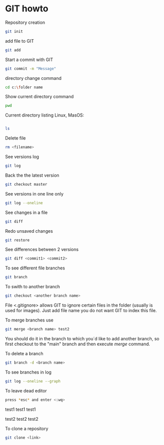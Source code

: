 # GIT howto

Repository creation
```sh
git init
````

add file to GIT
```sh
git add
````

Start a commit with GIT
```sh
git commit -m "Message"
```

directory change command
```sh
cd c:\folder name
```

Show current directory command
```sh
pwd
```

Current directory listing Linux, MasOS:
```sh

ls
````
Delete file
```sh
rm <filename>
```
See versions log
```sh
git log
````
 Back the the latest version
 ```sh
 git checkout master
 ```
 See versions in one line only
 ```sh
 git log --oneline
 ````
See changes in a file
```sh
git diff
```
Redo unsaved changes
```sh
git restore
```
See differences between 2 versions
```sh
git diff <commit1> <commit2>
```

To see different file branches 
```sh
git branch
```

To swith to another branch
```sh
git checkout <another branch name>
```

File <.gitignore> allows GIT to ignore certain files in the folder (usually is used for images). Just add file name you do not want GIT to index this file.

To merge branches use
```sh
git merge <branch name> test2
```
You should do it in the branch to which you´d like to add another branch, so first checkout to the "main" branch and then execute *merge* command. 

To delete a branch
```sh
git branch -d <branch name>
```

To see branches in log
```sh
git log --oneline --graph
```

To leave dead editor 
```sh
press *esc* and enter <:wq>
```

test1 test1 test1

test2 test2 test2

To clone a repository
```sh
git clone <link>
```
